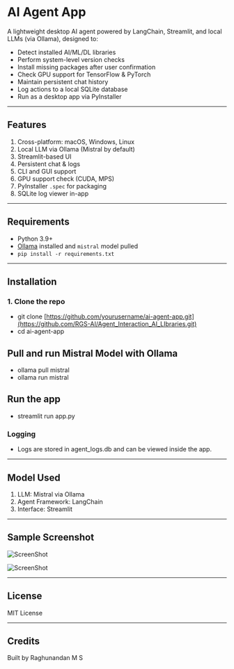 # AI Agent App

A lightweight desktop AI agent powered by LangChain, Streamlit, and local LLMs (via Ollama), designed to:

- Detect installed AI/ML/DL libraries
- Perform system-level version checks
- Install missing packages after user confirmation
- Check GPU support for TensorFlow & PyTorch
- Maintain persistent chat history
- Log actions to a local SQLite database
- Run as a desktop app via PyInstaller

---

## Features

1. Cross-platform: macOS, Windows, Linux  
2. Local LLM via Ollama (Mistral by default)  
3. Streamlit-based UI  
4. Persistent chat & logs  
5. CLI and GUI support  
6. GPU support check (CUDA, MPS)  
7. PyInstaller `.spec` for packaging  
8. SQLite log viewer in-app  

---

## Requirements

- Python 3.9+
- [Ollama](https://ollama.com/) installed and `mistral` model pulled
- `pip install -r requirements.txt`

---

## Installation

### 1. Clone the repo

- git clone [https://github.com/yourusername/ai-agent-app.git](https://github.com/RGS-AI/Agent_Interaction_AI_LIbraries.git)
- cd ai-agent-app

## Pull and run Mistral Model with Ollama

- ollama pull mistral
- ollama run mistral

## Run the app
- streamlit run app.py

### Logging

- Logs are stored in agent_logs.db and can be viewed inside the app.

---

## Model Used
1. LLM: Mistral via Ollama
2. Agent Framework: LangChain
3. Interface: Streamlit

---

## Sample Screenshot

![ScreenShot](https://github.com/RGS-AI/Agent_Interaction_AI_LIbraries/tree/main/ss/1.png)

![ScreenShot](https://github.com/RGS-AI/Agent_Interaction_AI_LIbraries/ss/2.png)

---

## License

MIT License

---

## Credits
Built by Raghunandan M S
